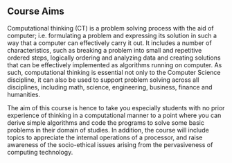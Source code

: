 ## Course Aims

Computational thinking (CT) is a problem solving process with the aid of computer; i.e. formulating a
problem and expressing its solution in such a way that a computer can effectively carry it out. It
includes a number of characteristics, such as breaking a problem into small and repetitive ordered
steps, logically ordering and analyzing data and creating solutions that can be effectively implemented
as algorithms running on computer. As such, computational thinking is essential not only to the
Computer Science discipline, it can also be used to support problem solving across all disciplines,
including math, science, engineering, business, finance and humanities.

The aim of this course is hence to take you especially students with no prior experience of thinking in a
computational manner to a point where you can derive simple algorithms and code the programs to
solve some basic problems in their domain of studies. In addition, the course will include topics to
appreciate the internal operations of a processor, and raise awareness of the socio-ethical issues
arising from the pervasiveness of computing technology.
